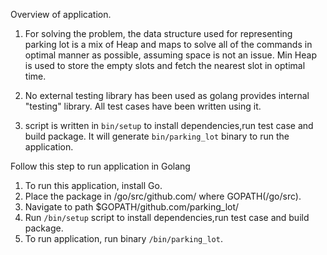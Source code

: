 Overview of application.

1. For solving the problem, the data structure used for representing parking lot is a mix of Heap and maps to solve all of the commands in optimal manner as possible, assuming space is not an issue.
Min Heap is used to store the empty slots and fetch the nearest slot in optimal time. 

2. No external testing library has been used as golang provides internal "testing" library. All test cases have been written using it.

3. script is written in `bin/setup` to install dependencies,run test case and build package. It will generate `bin/parking_lot` binary to run the application.

Follow this step to run application in Golang

1. To run this application, install Go.
2. Place the package in /go/src/github.com/ where GOPATH(/go/src).
3. Navigate to path $GOPATH/github.com/parking_lot/
3. Run `/bin/setup` script to install dependencies,run test case and build package.
4. To run application, run binary `/bin/parking_lot`.